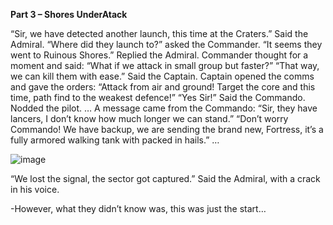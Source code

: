 **Part 3 – Shores UnderAtack**

“Sir, we have detected another launch, this time at the Craters.” Said the Admiral.
“Where did they launch to?” asked the Commander.
“It seems they went to Ruinous Shores.” Replied the Admiral.
Commander thought for a moment and said: “What if we attack in small group but faster?”
“That way, we can kill them with ease.” Said the Captain.
Captain opened the comms and gave the orders: “Attack from air and ground! Target the core and this time, path find to the weakest defence!”
“Yes Sir!” Said the Commando. Nodded the pilot.
…
A message came from the Commando: “Sir, they have lancers, I don’t know how much longer we can stand.”
“Don’t worry Commando! We have backup, we are sending the brand new, Fortress, it’s a fully armored walking tank with packed in hails.”
…


![image](https://user-images.githubusercontent.com/62565267/120976373-f37e2480-c77a-11eb-8cd1-17e47a37a98e.png)

“We lost the signal, the sector got captured.” Said the Admiral, with a crack in his voice.

-However, what they didn’t know was, this was just the start…
